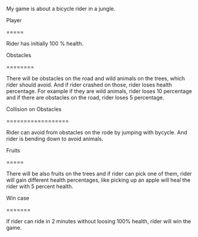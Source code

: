  My game is about a bicycle rider in a jungle.

 

Player

=====

 

Rider has initially 100 % health.

 

Obstacles

========

 

There will be obstacles on the road and wild animals on the trees, which rider should avoid. And if rider crashed on those, rider loses health percentage. For example if they are wild animals, rider loses 10 percentage and if there are obstacles on the road, rider loses 5 percentage.

 

Collision on Obstacles

==================

Rider can avoid from obstacles on the rode by jumping with bycycle. And rider is bending down to avoid animals.

 

Fruits

=====

There will be also fruits on the trees and if rider can pick one of them, rider will gain different health percentages, like picking up an apple will heal the rider with 5 percent health.

 

Win case

=======

If rider can ride in 2 minutes without loosing 100% health, rider will win the game.
